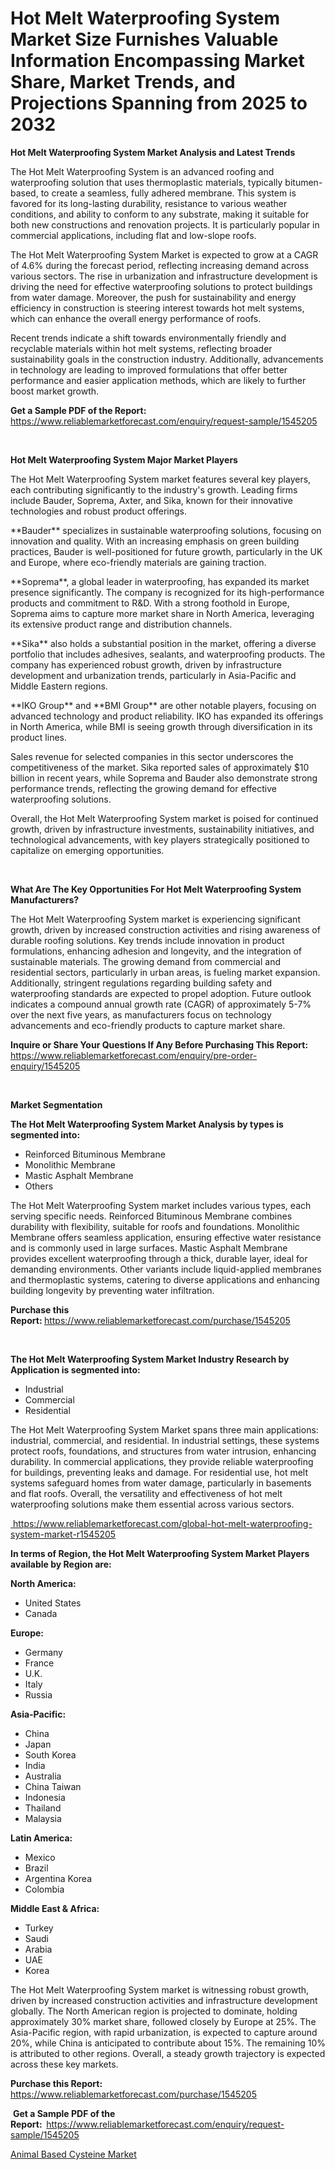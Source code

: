 <p><h1>Hot Melt Waterproofing System Market Size Furnishes Valuable Information Encompassing Market Share, Market Trends, and Projections Spanning from 2025 to 2032</h1></p><p><strong>Hot Melt Waterproofing System Market Analysis and Latest Trends</strong></p>
<p><p>The Hot Melt Waterproofing System is an advanced roofing and waterproofing solution that uses thermoplastic materials, typically bitumen-based, to create a seamless, fully adhered membrane. This system is favored for its long-lasting durability, resistance to various weather conditions, and ability to conform to any substrate, making it suitable for both new constructions and renovation projects. It is particularly popular in commercial applications, including flat and low-slope roofs.</p><p>The Hot Melt Waterproofing System Market is expected to grow at a CAGR of 4.6% during the forecast period, reflecting increasing demand across various sectors. The rise in urbanization and infrastructure development is driving the need for effective waterproofing solutions to protect buildings from water damage. Moreover, the push for sustainability and energy efficiency in construction is steering interest towards hot melt systems, which can enhance the overall energy performance of roofs.</p><p>Recent trends indicate a shift towards environmentally friendly and recyclable materials within hot melt systems, reflecting broader sustainability goals in the construction industry. Additionally, advancements in technology are leading to improved formulations that offer better performance and easier application methods, which are likely to further boost market growth.</p></p>
<p><strong>Get a Sample PDF of the Report:&nbsp;</strong> <a href="https://www.reliablemarketforecast.com/enquiry/request-sample/1545205?utm_campaign=3081&utm_medium=2&utm_source=Github&utm_content=ia&utm_term=02042025&utm_id=hot-melt-waterproofing-system">https://www.reliablemarketforecast.com/enquiry/request-sample/1545205</a></p>
<p>&nbsp;</p>
<p><strong>Hot Melt Waterproofing System Major Market Players</strong></p>
<p><p>The Hot Melt Waterproofing System market features several key players, each contributing significantly to the industry's growth. Leading firms include Bauder, Soprema, Axter, and Sika, known for their innovative technologies and robust product offerings.</p><p>**Bauder** specializes in sustainable waterproofing solutions, focusing on innovation and quality. With an increasing emphasis on green building practices, Bauder is well-positioned for future growth, particularly in the UK and Europe, where eco-friendly materials are gaining traction.</p><p>**Soprema**, a global leader in waterproofing, has expanded its market presence significantly. The company is recognized for its high-performance products and commitment to R&D. With a strong foothold in Europe, Soprema aims to capture more market share in North America, leveraging its extensive product range and distribution channels.</p><p>**Sika** also holds a substantial position in the market, offering a diverse portfolio that includes adhesives, sealants, and waterproofing products. The company has experienced robust growth, driven by infrastructure development and urbanization trends, particularly in Asia-Pacific and Middle Eastern regions.</p><p>**IKO Group** and **BMI Group** are other notable players, focusing on advanced technology and product reliability. IKO has expanded its offerings in North America, while BMI is seeing growth through diversification in its product lines.</p><p>Sales revenue for selected companies in this sector underscores the competitiveness of the market. Sika reported sales of approximately $10 billion in recent years, while Soprema and Bauder also demonstrate strong performance trends, reflecting the growing demand for effective waterproofing solutions.</p><p>Overall, the Hot Melt Waterproofing System market is poised for continued growth, driven by infrastructure investments, sustainability initiatives, and technological advancements, with key players strategically positioned to capitalize on emerging opportunities.</p></p>
<p>&nbsp;</p>
<p><strong>What Are The Key Opportunities For Hot Melt Waterproofing System Manufacturers?</strong></p>
<p><p>The Hot Melt Waterproofing System market is experiencing significant growth, driven by increased construction activities and rising awareness of durable roofing solutions. Key trends include innovation in product formulations, enhancing adhesion and longevity, and the integration of sustainable materials. The growing demand from commercial and residential sectors, particularly in urban areas, is fueling market expansion. Additionally, stringent regulations regarding building safety and waterproofing standards are expected to propel adoption. Future outlook indicates a compound annual growth rate (CAGR) of approximately 5-7% over the next five years, as manufacturers focus on technology advancements and eco-friendly products to capture market share.</p></p>
<p><strong>Inquire or Share Your Questions If Any Before Purchasing This Report:</strong> <a href="https://www.reliablemarketforecast.com/enquiry/pre-order-enquiry/1545205?utm_campaign=3081&utm_medium=2&utm_source=Github&utm_content=ia&utm_term=02042025&utm_id=hot-melt-waterproofing-system">https://www.reliablemarketforecast.com/enquiry/pre-order-enquiry/1545205</a></p>
<p>&nbsp;</p>
<p><strong>Market Segmentation</strong></p>
<p><strong>The Hot Melt Waterproofing System Market Analysis by types is segmented into:</strong></p>
<p><ul><li>Reinforced Bituminous Membrane</li><li>Monolithic Membrane</li><li>Mastic Asphalt Membrane</li><li>Others</li></ul></p>
<p><p>The Hot Melt Waterproofing System market includes various types, each serving specific needs. Reinforced Bituminous Membrane combines durability with flexibility, suitable for roofs and foundations. Monolithic Membrane offers seamless application, ensuring effective water resistance and is commonly used in large surfaces. Mastic Asphalt Membrane provides excellent waterproofing through a thick, durable layer, ideal for demanding environments. Other variants include liquid-applied membranes and thermoplastic systems, catering to diverse applications and enhancing building longevity by preventing water infiltration.</p></p>
<p><strong>Purchase this Report:&nbsp;</strong><a href="https://www.reliablemarketforecast.com/purchase/1545205?utm_campaign=3081&utm_medium=2&utm_source=Github&utm_content=ia&utm_term=02042025&utm_id=hot-melt-waterproofing-system">https://www.reliablemarketforecast.com/purchase/1545205</a></p>
<p>&nbsp;</p>
<p><strong>The Hot Melt Waterproofing System Market Industry Research by Application is segmented into:</strong></p>
<p><ul><li>Industrial</li><li>Commercial</li><li>Residential</li></ul></p>
<p><p>The Hot Melt Waterproofing System Market spans three main applications: industrial, commercial, and residential. In industrial settings, these systems protect roofs, foundations, and structures from water intrusion, enhancing durability. In commercial applications, they provide reliable waterproofing for buildings, preventing leaks and damage. For residential use, hot melt systems safeguard homes from water damage, particularly in basements and flat roofs. Overall, the versatility and effectiveness of hot melt waterproofing solutions make them essential across various sectors.</p></p>
<p><a href="https://www.reliablemarketforecast.com/global-hot-melt-waterproofing-system-market-r1545205?utm_campaign=3081&utm_medium=2&utm_source=Github&utm_content=ia&utm_term=02042025&utm_id=hot-melt-waterproofing-system">&nbsp;https://www.reliablemarketforecast.com/global-hot-melt-waterproofing-system-market-r1545205</a></p>
<p><strong>In terms of Region, the Hot Melt Waterproofing System Market Players available by Region are:</strong></p>
<p>
    <p> <strong> North America: </strong>
        <ul>
            <li>United States</li>
            <li>Canada</li>
        </ul>
        </p> 
    <p> <strong> Europe: </strong>
        <ul>
            <li>Germany</li>
            <li>France</li>
            <li>U.K.</li>
            <li>Italy</li>
            <li>Russia</li>
        </ul>
        </p> 
    <p> <strong> Asia-Pacific: </strong>
        <ul>
            <li>China</li>
            <li>Japan</li>
            <li>South Korea</li>
            <li>India</li>
            <li>Australia</li>
            <li>China Taiwan</li>
            <li>Indonesia</li>
            <li>Thailand</li>
            <li>Malaysia</li>
        </ul>
        </p> 
    <p> <strong> Latin America: </strong>
        <ul>
            <li>Mexico</li>
            <li>Brazil</li>
            <li>Argentina Korea</li>
            <li>Colombia</li>
        </ul>
        </p> 
    <p> <strong> Middle East & Africa: </strong>
        <ul>
            <li>Turkey</li>
            <li>Saudi</li>
            <li>Arabia</li>
            <li>UAE</li>
            <li>Korea</li>
        </ul>
    </p>
    </p>
<p><p>The Hot Melt Waterproofing System market is witnessing robust growth, driven by increased construction activities and infrastructure development globally. The North American region is projected to dominate, holding approximately 30% market share, followed closely by Europe at 25%. The Asia-Pacific region, with rapid urbanization, is expected to capture around 20%, while China is anticipated to contribute about 15%. The remaining 10% is attributed to other regions. Overall, a steady growth trajectory is expected across these key markets.</p></p>
<p><strong>Purchase this Report: </strong><a href="https://www.reliablemarketforecast.com/purchase/1545205?utm_campaign=3081&utm_medium=2&utm_source=Github&utm_content=ia&utm_term=02042025&utm_id=hot-melt-waterproofing-system">https://www.reliablemarketforecast.com/purchase/1545205</a></p>
<p>&nbsp;<strong>Get a Sample PDF of the Report:&nbsp;&nbsp;</strong><a href="https://www.reliablemarketforecast.com/enquiry/request-sample/1545205?utm_campaign=3081&utm_medium=2&utm_source=Github&utm_content=ia&utm_term=02042025&utm_id=hot-melt-waterproofing-system">https://www.reliablemarketforecast.com/enquiry/request-sample/1545205</a></p>
<p><strong></strong></p>
<p><p><a href="https://github.com/saklpelzami95/Market-Research-Report-List-1/blob/main/animal-based-cysteine-market.md?utm_campaign=3081&utm_medium=2&utm_source=Github&utm_content=ia&utm_term=02042025&utm_id=hot-melt-waterproofing-system">Animal Based Cysteine Market</a></p></p>